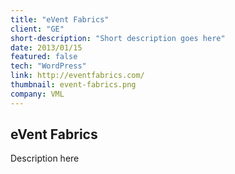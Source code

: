 ```yaml
---
title: "eVent Fabrics"
client: "GE"
short-description: "Short description goes here"
date: 2013/01/15
featured: false
tech: "WordPress"
link: http://eventfabrics.com/
thumbnail: event-fabrics.png
company: VML
---
```


## eVent Fabrics

Description here
